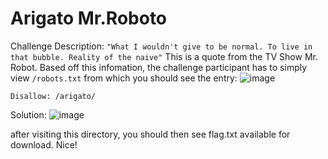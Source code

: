 # Arigato Mr.Roboto
Challenge Description: `"What I wouldn't give to be normal. To live in that bubble. Reality of the naive"`
This is a quote from the TV Show Mr. Robot. Based off this infomation, the challenge participant has to simply view `/robots.txt` from which you should see the entry:
![image](https://github.com/supaaasuge/GrizzCTF2024-Official/assets/158092262/dc5a15c0-3f0c-4b6a-9e43-251fc93180bb)

```
Disallow: /arigato/
```

Solution:
![image](https://github.com/supaaasuge/GrizzCTF2024-Official/assets/158092262/59868d1a-591d-429f-9f9a-c66e395640f7)



after visiting this directory, you should then see flag.txt available for download. Nice!


